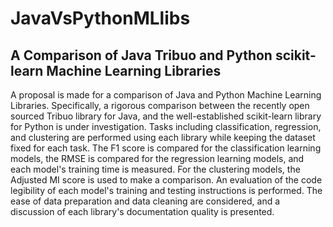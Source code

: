 # JavaVsPythonMLlibs
## A Comparison of Java Tribuo and Python scikit-learn Machine Learning Libraries

A proposal is made for a comparison of Java and Python Machine Learning Libraries. Specifically, a rigorous comparison between the recently open sourced Tribuo library for Java, and the well-established scikit-learn library for Python is under investigation. Tasks including classification, regression, and clustering are performed using each library while keeping the dataset fixed for each task. The F1 score is compared for the classification learning models, the RMSE is compared for the regression learning models, and each model's training time is measured. For the clustering models, the Adjusted MI score is used to make a comparison. An evaluation of the code legibility of each model's training and testing instructions is performed. The ease of data preparation and data cleaning are considered, and a discussion of each library's documentation quality is presented.
